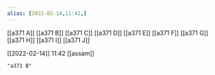 ```yaml
---
alias: [2022-02-14,11:42,]
---
```

[[a371 A]] [[a371 B]] [[a371 C]] [[a371 D]] [[a371 E]] [[a371 F]] [[a371 G]] [[a371 H]] [[a371 I]] [[a371 J]]

[[2022-02-14]] 11:42
[[assam]]
```query
"a371 B"
```